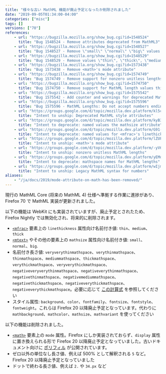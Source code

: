 ```yaml
---
title: "様々な古い MathML 機能が廃止予定となったか削除されました"
date: "2019-09-05T01:34:00-04:00"
categories: ["misc"]
tags: []
versions: ["70"]
references:
    - url: "https://bugzilla.mozilla.org/show_bug.cgi?id=1548524"
      title: "Bug 1548524 - Remove attributes deprecated from MathML3"
    - url: "https://bugzilla.mozilla.org/show_bug.cgi?id=1548527"
      title: "Bug 1548527 - Remove \"small\" \"normal\" \"big\" values of mathsize"
    - url: "https://bugzilla.mozilla.org/show_bug.cgi?id=1548529"
      title: "Bug 1548529 - Remove values \"thin\", \"thick\", \"medium\" values of mfrac@linethickness"
    - url: "https://bugzilla.mozilla.org/show_bug.cgi?id=1573438"
      title: "Bug 1573438 - Remove <math>'s mode attribute"
    - url: "https://bugzilla.mozilla.org/show_bug.cgi?id=1574749"
      title: "Bug 1574749 - Remove support for nonzero unitless lengths"
    - url: "https://bugzilla.mozilla.org/show_bug.cgi?id=1574750"
      title: "Bug 1574750 - Remove support for MathML length values thinmathspace, mediummathspace, thickmathspace, etc"
    - url: "https://bugzilla.mozilla.org/show_bug.cgi?id=1575542"
      title: "Bug 1575542 - Add counter and warnings for deprecated MathML lengths"
    - url: "https://bugzilla.mozilla.org/show_bug.cgi?id=1575596"
      title: "Bug 1575596 - MathML Lengths: Do not accept numbers ending with a dot"
    - url: "https://groups.google.com/d/topic/mozilla.dev.platform/kl5c87mBlO0/discussion"
      title: "Intent to unship: Deprecated MathML style attributes"
    - url: "https://groups.google.com/d/topic/mozilla.dev.platform/kyB34PjYXek/discussion"
      title: "Intent to deprecate: named values the mathsize attribute"
    - url: "https://groups.google.com/d/topic/mozilla.dev.platform/G91-vBeC3Rw/discussion"
      title: "Intent to deprecate: named values for <mfrac>'s linethickness attribute"
    - url: "https://groups.google.com/d/topic/mozilla.dev.platform/lZUF2Z9jOh4/discussion"
      title: "Intent to unship: <math>'s mode attribute"
    - url: "https://groups.google.com/d/topic/mozilla.dev.platform/-yV6wb3klSA/discussion"
      title: "Intent to unship: nonzero unitless MathML lengths"
    - url: "https://groups.google.com/d/topic/mozilla.dev.platform/yEMdIOo4i-0/discussion"
      title: "Intent to deprecate: mathspace names for MathML lengths"
    - url: "https://groups.google.com/d/topic/mozilla.dev.platform/wIjm9JjVHNg/discussion"
      title: "Intent to unship: Legacy MathML syntax for numbers"
aliases:
    - "/ja/docs/2019/mode-attribute-on-math-has-been-removed/"
---
```

現行の MathML Core (将来の MathML 4) 仕様へ準拠する作業に進捗があり、Firefox 70 で MathML 実装が更新されました。

以下の機能は WebKit にも実装されていますが、廃止予定とされたため、Firefox Nightly では無効化され、将来的に削除されます。

* [`<mfrac>`](https://developer.mozilla.org/docs/Web/MathML/Element/mfrac) 要素上の `linethickness` 属性向け名前付き値: `thin`、`medium`、`thick`
* [`<mtext>`](https://developer.mozilla.org/docs/Web/MathML/Element/mtext) やその他の要素上の `mathsize` 属性向け名前付き値: `small`、`normal`、`big`.
* 名前付き長さ値: `veryverythinmathspace`、`verythinmathspace`、`thinmathspace`、`mediummathspace`、`thickmathspace`、`verythickmathspace`、`veryverythickmathspace`、`negativeveryverythinmathspace`、`negativeverythinmathspace`、`negativethinmathspace`、`negativemediummathspace`、`negativethickmathspace`、`negativeverythickmathspace`、`negativeverythickmathspace`。必要に応じて [この計算式](https://github.com/mathml-refresh/mathml/issues/75#issuecomment-523016332) を参照してください
* スタイル属性: `background`、`color`、`fontfamily`、`fontsize`、`fontstyle`、`fontweight`。これらは Firefox 20 以降廃止予定となっています。代わりに `mathbackground`、`mathcolor`、`mathsize`、`mathvariant` を使ってください

以下の機能は削除されました。

* [`<math>`](https://developer.mozilla.org/docs/Web/MathML/Element/math) 要素上の `mode` 属性。Firefox にしか実装されておらず、`display` 属性に置き換えられる形で Firefox 20 以降廃止予定となっていました。古いドキュメント向けに [ポリフィル](https://github.com/mathml-refresh/mathml/issues/5#issuecomment-521525157) が公開されています。
* ゼロ以外の単位なし長さ値、例えば 500% として解釈される `5` など。Firefox 20 以降廃止予定となっていました
* ドットで終わる長さ値、例えば `2.` や `34.px` など
